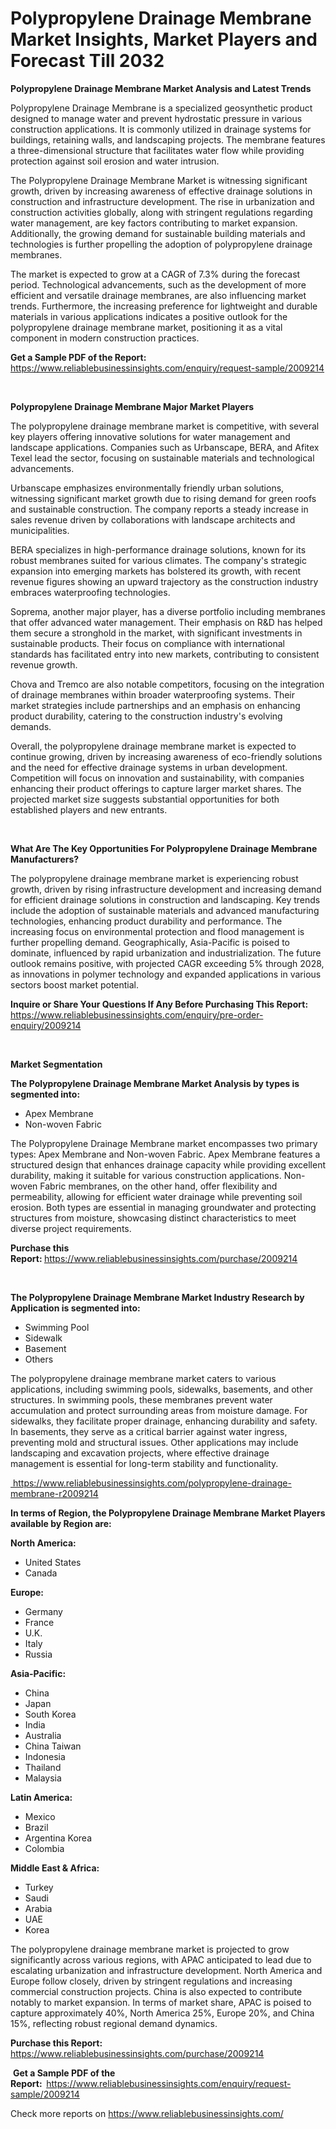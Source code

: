 <p><h1>Polypropylene Drainage Membrane Market Insights, Market Players and Forecast Till 2032</h1></p><p><strong>Polypropylene Drainage Membrane Market Analysis and Latest Trends</strong></p>
<p><p>Polypropylene Drainage Membrane is a specialized geosynthetic product designed to manage water and prevent hydrostatic pressure in various construction applications. It is commonly utilized in drainage systems for buildings, retaining walls, and landscaping projects. The membrane features a three-dimensional structure that facilitates water flow while providing protection against soil erosion and water intrusion.</p><p>The Polypropylene Drainage Membrane Market is witnessing significant growth, driven by increasing awareness of effective drainage solutions in construction and infrastructure development. The rise in urbanization and construction activities globally, along with stringent regulations regarding water management, are key factors contributing to market expansion. Additionally, the growing demand for sustainable building materials and technologies is further propelling the adoption of polypropylene drainage membranes.</p><p>The market is expected to grow at a CAGR of 7.3% during the forecast period. Technological advancements, such as the development of more efficient and versatile drainage membranes, are also influencing market trends. Furthermore, the increasing preference for lightweight and durable materials in various applications indicates a positive outlook for the polypropylene drainage membrane market, positioning it as a vital component in modern construction practices.</p></p>
<p><strong>Get a Sample PDF of the Report:&nbsp;</strong> <a href="https://www.reliablebusinessinsights.com/enquiry/request-sample/2009214?utm_campaign=2253&utm_medium=2&utm_source=Github&utm_content=ia&utm_term=04042025&utm_id=polypropylene-drainage-membrane">https://www.reliablebusinessinsights.com/enquiry/request-sample/2009214</a></p>
<p>&nbsp;</p>
<p><strong>Polypropylene Drainage Membrane Major Market Players</strong></p>
<p><p>The polypropylene drainage membrane market is competitive, with several key players offering innovative solutions for water management and landscape applications. Companies such as Urbanscape, BERA, and Afitex Texel lead the sector, focusing on sustainable materials and technological advancements.</p><p>Urbanscape emphasizes environmentally friendly urban solutions, witnessing significant market growth due to rising demand for green roofs and sustainable construction. The company reports a steady increase in sales revenue driven by collaborations with landscape architects and municipalities.</p><p>BERA specializes in high-performance drainage solutions, known for its robust membranes suited for various climates. The company's strategic expansion into emerging markets has bolstered its growth, with recent revenue figures showing an upward trajectory as the construction industry embraces waterproofing technologies.</p><p>Soprema, another major player, has a diverse portfolio including membranes that offer advanced water management. Their emphasis on R&D has helped them secure a stronghold in the market, with significant investments in sustainable products. Their focus on compliance with international standards has facilitated entry into new markets, contributing to consistent revenue growth.</p><p>Chova and Tremco are also notable competitors, focusing on the integration of drainage membranes within broader waterproofing systems. Their market strategies include partnerships and an emphasis on enhancing product durability, catering to the construction industry's evolving demands.</p><p>Overall, the polypropylene drainage membrane market is expected to continue growing, driven by increasing awareness of eco-friendly solutions and the need for effective drainage systems in urban development. Competition will focus on innovation and sustainability, with companies enhancing their product offerings to capture larger market shares. The projected market size suggests substantial opportunities for both established players and new entrants.</p></p>
<p>&nbsp;</p>
<p><strong>What Are The Key Opportunities For Polypropylene Drainage Membrane Manufacturers?</strong></p>
<p><p>The polypropylene drainage membrane market is experiencing robust growth, driven by rising infrastructure development and increasing demand for efficient drainage solutions in construction and landscaping. Key trends include the adoption of sustainable materials and advanced manufacturing technologies, enhancing product durability and performance. The increasing focus on environmental protection and flood management is further propelling demand. Geographically, Asia-Pacific is poised to dominate, influenced by rapid urbanization and industrialization. The future outlook remains positive, with projected CAGR exceeding 5% through 2028, as innovations in polymer technology and expanded applications in various sectors boost market potential.</p></p>
<p><strong>Inquire or Share Your Questions If Any Before Purchasing This Report:</strong> <a href="https://www.reliablebusinessinsights.com/enquiry/pre-order-enquiry/2009214?utm_campaign=2253&utm_medium=2&utm_source=Github&utm_content=ia&utm_term=04042025&utm_id=polypropylene-drainage-membrane">https://www.reliablebusinessinsights.com/enquiry/pre-order-enquiry/2009214</a></p>
<p>&nbsp;</p>
<p><strong>Market Segmentation</strong></p>
<p><strong>The Polypropylene Drainage Membrane Market Analysis by types is segmented into:</strong></p>
<p><ul><li>Apex Membrane</li><li>Non-woven Fabric</li></ul></p>
<p><p>The Polypropylene Drainage Membrane market encompasses two primary types: Apex Membrane and Non-woven Fabric. Apex Membrane features a structured design that enhances drainage capacity while providing excellent durability, making it suitable for various construction applications. Non-woven Fabric membranes, on the other hand, offer flexibility and permeability, allowing for efficient water drainage while preventing soil erosion. Both types are essential in managing groundwater and protecting structures from moisture, showcasing distinct characteristics to meet diverse project requirements.</p></p>
<p><strong>Purchase this Report:&nbsp;</strong><a href="https://www.reliablebusinessinsights.com/purchase/2009214?utm_campaign=2253&utm_medium=2&utm_source=Github&utm_content=ia&utm_term=04042025&utm_id=polypropylene-drainage-membrane">https://www.reliablebusinessinsights.com/purchase/2009214</a></p>
<p>&nbsp;</p>
<p><strong>The Polypropylene Drainage Membrane Market Industry Research by Application is segmented into:</strong></p>
<p><ul><li>Swimming Pool</li><li>Sidewalk</li><li>Basement</li><li>Others</li></ul></p>
<p><p>The polypropylene drainage membrane market caters to various applications, including swimming pools, sidewalks, basements, and other structures. In swimming pools, these membranes prevent water accumulation and protect surrounding areas from moisture damage. For sidewalks, they facilitate proper drainage, enhancing durability and safety. In basements, they serve as a critical barrier against water ingress, preventing mold and structural issues. Other applications may include landscaping and excavation projects, where effective drainage management is essential for long-term stability and functionality.</p></p>
<p><a href="https://www.reliablebusinessinsights.com/polypropylene-drainage-membrane-r2009214?utm_campaign=2253&utm_medium=2&utm_source=Github&utm_content=ia&utm_term=04042025&utm_id=polypropylene-drainage-membrane">&nbsp;https://www.reliablebusinessinsights.com/polypropylene-drainage-membrane-r2009214</a></p>
<p><strong>In terms of Region, the Polypropylene Drainage Membrane Market Players available by Region are:</strong></p>
<p>
    <p> <strong> North America: </strong>
        <ul>
            <li>United States</li>
            <li>Canada</li>
        </ul>
        </p> 
    <p> <strong> Europe: </strong>
        <ul>
            <li>Germany</li>
            <li>France</li>
            <li>U.K.</li>
            <li>Italy</li>
            <li>Russia</li>
        </ul>
        </p> 
    <p> <strong> Asia-Pacific: </strong>
        <ul>
            <li>China</li>
            <li>Japan</li>
            <li>South Korea</li>
            <li>India</li>
            <li>Australia</li>
            <li>China Taiwan</li>
            <li>Indonesia</li>
            <li>Thailand</li>
            <li>Malaysia</li>
        </ul>
        </p> 
    <p> <strong> Latin America: </strong>
        <ul>
            <li>Mexico</li>
            <li>Brazil</li>
            <li>Argentina Korea</li>
            <li>Colombia</li>
        </ul>
        </p> 
    <p> <strong> Middle East & Africa: </strong>
        <ul>
            <li>Turkey</li>
            <li>Saudi</li>
            <li>Arabia</li>
            <li>UAE</li>
            <li>Korea</li>
        </ul>
    </p>
    </p>
<p><p>The polypropylene drainage membrane market is projected to grow significantly across various regions, with APAC anticipated to lead due to escalating urbanization and infrastructure development. North America and Europe follow closely, driven by stringent regulations and increasing commercial construction projects. China is also expected to contribute notably to market expansion. In terms of market share, APAC is poised to capture approximately 40%, North America 25%, Europe 20%, and China 15%, reflecting robust regional demand dynamics.</p></p>
<p><strong>Purchase this Report: </strong><a href="https://www.reliablebusinessinsights.com/purchase/2009214?utm_campaign=2253&utm_medium=2&utm_source=Github&utm_content=ia&utm_term=04042025&utm_id=polypropylene-drainage-membrane">https://www.reliablebusinessinsights.com/purchase/2009214</a></p>
<p>&nbsp;<strong>Get a Sample PDF of the Report:&nbsp;&nbsp;</strong><a href="https://www.reliablebusinessinsights.com/enquiry/request-sample/2009214?utm_campaign=2253&utm_medium=2&utm_source=Github&utm_content=ia&utm_term=04042025&utm_id=polypropylene-drainage-membrane">https://www.reliablebusinessinsights.com/enquiry/request-sample/2009214</a></p>
<p><strong></strong></p>
<p>Check more reports on <a href="https://www.reliablebusinessinsights.com/?utm_campaign=2253&utm_medium=2&utm_source=Github&utm_content=ia&utm_term=04042025&utm_id=polypropylene-drainage-membrane">https://www.reliablebusinessinsights.com/</a></p>
